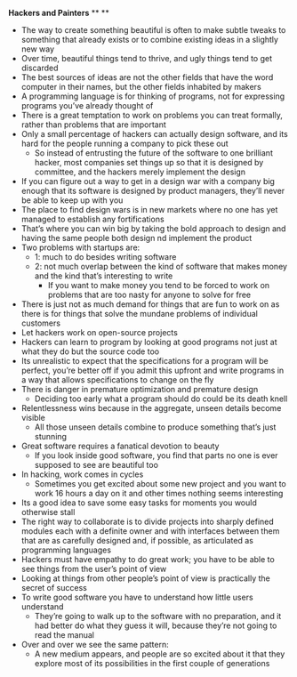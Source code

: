 **Hackers and Painters**
**
**
- The way to create something beautiful is often to make subtle tweaks to something that already exists or to combine existing ideas in a slightly new way
- Over time, beautiful things tend to thrive, and ugly things tend to get discarded
- The best sources of ideas are not the other fields that have the word computer in their names, but the other fields inhabited by makers
- A programming language is for thinking of programs, not for expressing programs you’ve already thought of
- There is a great temptation to work on problems you can treat formally, rather than problems that are important
- Only a small percentage of hackers can actually design software, and its hard for the people running a company to pick these out
	- So instead of entrusting the future of the software to one brilliant hacker, most companies set things up so that it is designed by committee, and the hackers merely implement the design
- If you can figure out a way to get in a design war with a company big enough that its software is designed by product managers, they’ll never be able to keep up with you
- The place to find design wars is in new markets where no one has yet managed to establish any fortifications
- That’s where you can win big by taking the bold approach to design and having the same people both design nd implement the product
- Two problems with startups are:
	- 1: much to do besides writing software
	- 2: not much overlap between the kind of software that makes money and the kind that’s interesting to write
		- If you want to make money you tend to be forced to work on problems that are too nasty for anyone to solve for free
- There is just not as much demand for things that are fun to work on as there is for things that solve the mundane problems of individual customers
- Let hackers work on open-source projects
- Hackers can learn to program by looking at good programs not just at what they do but the source code too
- Its unrealistic to expect that the specifications for a program will be perfect, you’re better off if you admit this upfront and write programs in a way that allows specifications to change on the fly
- There is danger in premature optimization and premature design
	- Deciding too early what a program should do could be its death knell
- Relentlessness wins because in the aggregate, unseen details become visible
	- All those unseen details combine to produce something that’s just stunning
- Great software requires a fanatical devotion to beauty
	- If you look inside good software, you find that parts no one is ever supposed to see are beautiful too
- In hacking, work comes in cycles
	- Sometimes you get excited about some new project and you want to work 16 hours a day on it and other times nothing seems interesting
- Its a good idea to save some easy tasks for moments you would otherwise stall
- The right way to collaborate is to divide projects into sharply defined modules each with a definite owner and with interfaces between them that are as carefully designed and, if possible, as articulated as programming languages
- Hackers must have empathy to do great work; you have to be able to see things from the user’s point of view
- Looking at things from other people’s point of view is practically the secret of success
- To write good software you have to understand how little users understand
	- They’re going to walk up to the software with no preparation, and it had better do what they guess it will, because they’re not going to read the manual
- Over and over we see the same pattern:
	- A new medium appears, and people are so excited about it that they explore most of its possibilities in the first couple of generations 

